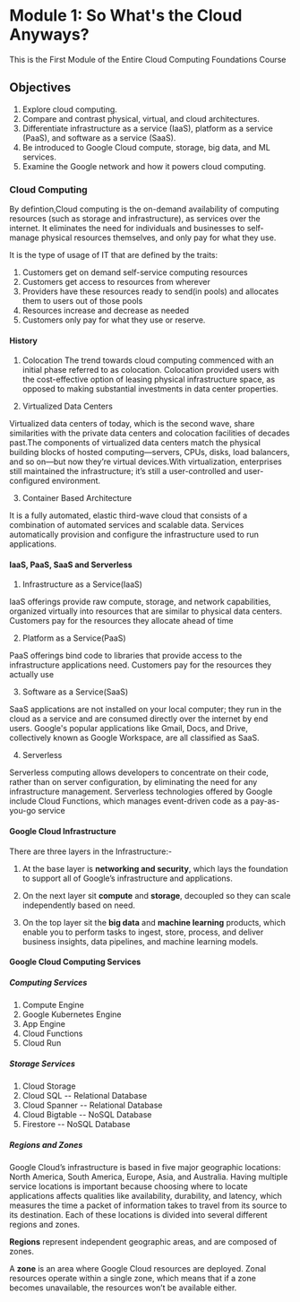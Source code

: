 # Module 1: So What's the Cloud Anyways?

This is the First Module of the Entire Cloud Computing Foundations Course

## Objectives

1. Explore cloud computing.
2. Compare and contrast physical, virtual, and cloud architectures.
3. Differentiate infrastructure as a service (IaaS), platform as a service (PaaS), and software as a service (SaaS).
4. Be introduced to Google Cloud compute, storage, big data, and ML services.
5. Examine the Google network and how it powers cloud computing.

### Cloud Computing

By defintion,Cloud computing is the on-demand availability of computing resources (such as storage and infrastructure), as services over the internet. It eliminates the need for individuals and businesses to self-manage physical resources themselves, and only pay for what they use.

It is the type of usage of IT that are defined by the traits:
1. Customers get on demand self-service computing resources
2. Customers get access to resources from wherever
3. Providers have these resources ready to send(in pools) and allocates them to users out of those pools
4. Resources increase and decrease as needed
5. Customers only pay for what they use or reserve.

#### History

1. Colocation
The trend towards cloud computing commenced with an initial phase referred to as colocation. Colocation provided users with the cost-effective option of leasing physical infrastructure space, as opposed to making substantial investments in data center properties.

2. Virtualized Data Centers

Virtualized data centers of today, which is the second wave, share similarities with the private data centers and colocation facilities of decades past.The components of virtualized data centers match the physical building blocks of hosted computing—servers, CPUs, disks, load balancers, and so on—but now they’re virtual devices.With virtualization, enterprises still maintained the infrastructure; it’s still a user-controlled and user-configured environment.

3. Container Based Architecture

It is a fully automated, elastic third-wave cloud that consists of a combination of automated services and scalable data. Services automatically provision and configure the infrastructure used to run applications.

#### IaaS, PaaS, SaaS and Serverless

1. Infrastructure as a Service(IaaS)

IaaS offerings provide raw compute, storage, and network capabilities, organized virtually into resources that are similar to physical data centers. Customers pay for the resources they allocate ahead of time

2. Platform as a Service(PaaS)

PaaS offerings bind code to libraries that provide access to the infrastructure applications need. Customers pay for the resources they actually use

3. Software as a Service(SaaS)

SaaS applications are not installed on your local computer; they run in the cloud as a service and are consumed directly over the internet by end users. Google's popular applications like Gmail, Docs, and Drive, collectively known as Google Workspace, are all classified as SaaS.

4. Serverless

Serverless computing allows developers to concentrate on their code, rather than on server configuration, by eliminating the need for any infrastructure management. Serverless technologies offered by Google include Cloud Functions, which manages event-driven code as a pay-as-you-go service

#### Google Cloud Infrastructure

There are three layers in the Infrastructure:-

1. At the base layer is **networking and security**, which lays the foundation to support all of Google’s infrastructure and applications.

2. On the next layer sit **compute** and **storage**, decoupled so they can scale independently based on need.

3. On the top layer sit the **big data** and **machine learning** products, which enable you to perform tasks to ingest, store, process, and deliver business insights, data pipelines, and machine learning models.

#### Google Cloud Computing Services

##### Computing Services
1. Compute Engine
2. Google Kubernetes Engine
3. App Engine
4. Cloud Functions
5. Cloud Run

##### Storage Services
1. Cloud Storage
2. Cloud SQL -- Relational Database
3. Cloud Spanner -- Relational Database
4. Cloud Bigtable -- NoSQL Database
5. Firestore -- NoSQL Database

##### Regions and Zones

Google Cloud’s infrastructure is based in five major geographic locations: North America, South America, Europe, Asia, and Australia.
Having multiple service locations is important because choosing where to locate applications affects qualities like availability, durability, and latency, which measures the time a packet of information takes to travel from its source to its destination.
Each of these locations is divided into several different regions and zones.

**Regions** represent independent geographic areas, and are composed of zones.

A **zone** is an area where Google Cloud resources are deployed. Zonal resources operate within a single zone, which means that if a zone becomes unavailable, the resources won’t be available either.